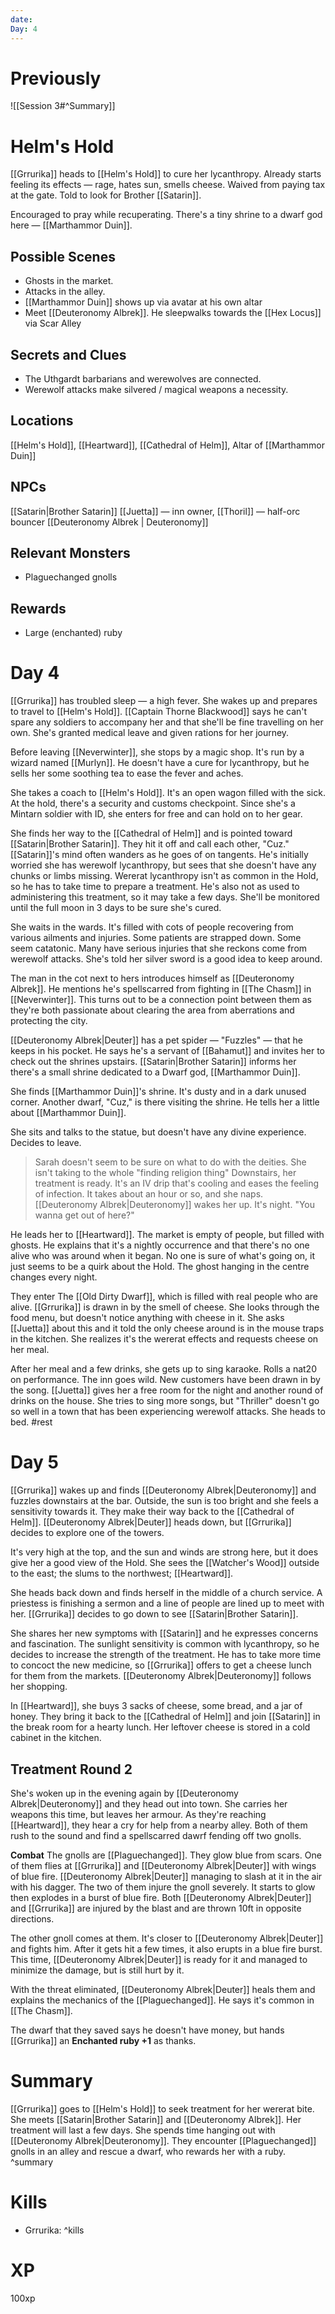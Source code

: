 ```yaml
---
date: 
Day: 4
---
```

# Previously
![[Session 3#^Summary]]

# Helm's Hold

[[Grrurika]] heads to [[Helm's Hold]] to cure her lycanthropy. Already starts feeling its effects — rage, hates sun, smells cheese. Waived from paying tax at the gate. Told to look for Brother [[Satarin]].

Encouraged to pray while recuperating. There's a tiny shrine to a dwarf god here — [[Marthammor Duin]].

## Possible Scenes
- Ghosts in the market.
- Attacks in the alley.
- [[Marthammor Duin]] shows up via avatar at his own altar
- Meet [[Deuteronomy Albrek]]. He sleepwalks towards the [[Hex Locus]] via Scar Alley

## Secrets and Clues
- The Uthgardt barbarians and werewolves are connected.
- Werewolf attacks make silvered / magical weapons a necessity.

## Locations
[[Helm's Hold]], [[Heartward]], [[Cathedral of Helm]], Altar of [[Marthammor Duin]]

## NPCs
[[Satarin|Brother Satarin]]
[[Juetta]] — inn owner, [[Thoril]] — half-orc bouncer
[[Deuteronomy Albrek | Deuteronomy]]

## Relevant Monsters
- Plaguechanged gnolls

## Rewards
- Large (enchanted) ruby

# Day 4
[[Grrurika]] has troubled sleep — a high fever. She wakes up and prepares to travel to [[Helm's Hold]]. [[Captain Thorne Blackwood]] says he can't spare any soldiers to accompany her and that she'll be fine travelling on her own. She's granted medical leave and given rations for her journey.

Before leaving [[Neverwinter]], she stops by a magic shop. It's run by a wizard named [[Murlyn]]. He doesn't have a cure for lycanthropy, but he sells her some soothing tea to ease the fever and aches.

She takes a coach to [[Helm's Hold]]. It's an open wagon filled with the sick. At the hold, there's a security and customs checkpoint. Since she's a Mintarn soldier with ID, she enters for free and can hold on to her gear.

She finds her way to the [[Cathedral of Helm]] and is pointed toward [[Satarin|Brother Satarin]]. They hit it off and call each other, "Cuz." [[Satarin]]'s mind often wanders as he goes of on tangents. He's initially worried she has werewolf lycanthropy, but sees that she doesn't have any chunks or limbs missing. Wererat lycanthropy isn't as common in the Hold, so he has to take time to prepare a treatment. He's also not as used to administering this treatment, so it may take a few days. She'll be monitored until the full moon in 3 days to be sure she's cured.

She waits in the wards. It's filled with cots of people recovering from various ailments and injuries. Some patients are strapped down. Some seem catatonic. Many have serious injuries that she reckons come from werewolf attacks. She's told her silver sword is a good idea to keep around.

The man in the cot next to hers introduces himself as [[Deuteronomy Albrek]]. He mentions he's spellscarred from fighting in [[The Chasm]] in [[Neverwinter]]. This turns out to be a connection point between them as they're both passionate about clearing the area from aberrations and protecting the city.

[[Deuteronomy Albrek|Deuter]] has a pet spider — "Fuzzles" — that he keeps in his pocket. He says he's a servant of [[Bahamut]] and invites her to check out the shrines upstairs. [[Satarin|Brother Satarin]] informs her there's a small shrine dedicated to a Dwarf god, [[Marthammor Duin]].

She finds [[Marthammor Duin]]'s shrine. It's dusty and in a dark unused corner. Another dwarf, "Cuz," is there visiting the shrine. He tells her a little about [[Marthammor Duin]].

She sits and talks to the statue, but doesn't have any divine experience. Decides to leave.
> Sarah doesn't seem to be sure on what to do with the deities. She isn't taking to the whole "finding religion thing"
Downstairs, her treatment is ready. It's an IV drip that's cooling and eases the feeling of infection. It takes about an hour or so, and she naps. [[Deuteronomy Albrek|Deuteronomy]] wakes her up. It's night. "You wanna get out of here?"

He leads her to [[Heartward]]. The market is empty of people, but filled with ghosts. He explains that it's a nightly occurrence and that there's no one alive who was around when it began. No one is sure of what's going on, it just seems to be a quirk about the Hold. The ghost hanging in the centre changes every night.

They enter The [[Old Dirty Dwarf]], which is filled with real people who are alive. [[Grrurika]] is drawn in by the smell of cheese. She looks through the food menu, but doesn't notice anything with cheese in it. She asks [[Juetta]] about this and it told the only cheese around is in the mouse traps in the kitchen. She realizes it's the wererat effects and requests cheese on her meal.

After her meal and a few drinks, she gets up to sing karaoke. Rolls a nat20 on performance. The inn goes wild. New customers have been drawn in by the song. [[Juetta]] gives her a free room for the night and another round of drinks on the house. She tries to sing more songs, but "Thriller" doesn't go so well in a town that has been experiencing werewolf attacks. She heads to bed. #rest

# Day 5
[[Grrurika]] wakes up and finds [[Deuteronomy Albrek|Deuteronomy]] and fuzzles downstairs at the bar. Outside, the sun is too bright and she feels a sensitivity towards it. They make their way back to the [[Cathedral of Helm]]. [[Deuteronomy Albrek|Deuter]] heads down, but [[Grrurika]] decides to explore one of the towers.

It's very high at the top, and the sun and winds are strong here, but it does give her a good view of the Hold. She sees the [[Watcher's Wood]] outside to the east; the slums to the northwest; [[Heartward]].

She heads back down and finds herself in the middle of a church service. A priestess is finishing a sermon and a line of people are lined up to meet with her. [[Grrurika]] decides to go down to see [[Satarin|Brother Satarin]].

She shares her new symptoms with [[Satarin]] and he expresses concerns and fascination. The sunlight sensitivity is common with lycanthropy, so he decides to increase the strength of the treatment. He has to take more time to concoct the new medicine, so [[Grrurika]] offers to get a cheese lunch for them from the markets. [[Deuteronomy Albrek|Deuteronomy]] follows her shopping.

In [[Heartward]], she buys 3 sacks of cheese, some bread, and a jar of honey. They bring it back to the [[Cathedral of Helm]] and join [[Satarin]] in the break room for a hearty lunch. Her leftover cheese is stored in a cold cabinet in the kitchen.

## Treatment Round 2
She's woken up in the evening again by [[Deuteronomy Albrek|Deuteronomy]] and they head out into town. She carries her weapons this time, but leaves her armour. As they're reaching [[Heartward]], they hear a cry for help from a nearby alley. Both of them rush to the sound and find a spellscarred dawrf fending off two gnolls.

**Combat**
The gnolls are [[Plaguechanged]]. They glow blue from scars. One of them flies at [[Grrurika]] and [[Deuteronomy Albrek|Deuter]] with wings of blue fire. [[Deuteronomy Albrek|Deuter]] managing to slash at it in the air with his dagger. The two of them injure the gnoll severely. It starts to glow then explodes in a burst of blue fire. Both [[Deuteronomy Albrek|Deuter]] and [[Grrurika]] are injured by the blast and are thrown 10ft in opposite directions.

The other gnoll comes at them. It's closer to [[Deuteronomy Albrek|Deuter]] and fights him. After it gets hit a few times, it also erupts in a blue fire burst. This time, [[Deuteronomy Albrek|Deuter]] is ready for it and managed to minimize the damage, but is still hurt by it.

With the threat eliminated, [[Deuteronomy Albrek|Deuter]] heals them and explains the mechanics of the [[Plaguechanged]]. He says it's common in [[The Chasm]].

The dwarf that they saved says he doesn't have money, but hands [[Grrurika]] an **Enchanted ruby +1** as thanks.

# Summary
[[Grrurika]] goes to [[Helm's Hold]] to seek treatment for her wererat bite. She meets [[Satarin|Brother Satarin]] and [[Deuteronomy Albrek]]. Her treatment will last a few days. She spends time hanging out with [[Deuteronomy Albrek|Deuteronomy]]. They encounter [[Plaguechanged]] gnolls in an alley and rescue a dwarf, who rewards her with a ruby.
^summary

# Kills
* Grrurika: ^kills

# XP
100xp